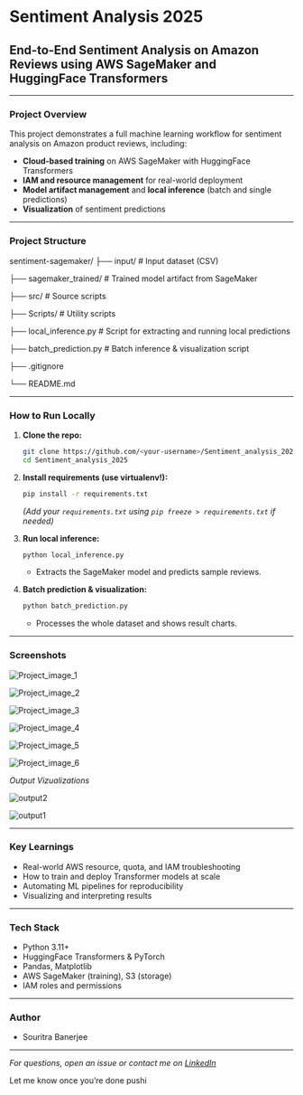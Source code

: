 # Sentiment Analysis 2025

## End-to-End Sentiment Analysis on Amazon Reviews using AWS SageMaker and HuggingFace Transformers

---

### **Project Overview**

This project demonstrates a full machine learning workflow for sentiment analysis on Amazon product reviews, including:

- **Cloud-based training** on AWS SageMaker with HuggingFace Transformers
- **IAM and resource management** for real-world deployment
- **Model artifact management** and **local inference** (batch and single predictions)
- **Visualization** of sentiment predictions

---

### **Project Structure**
sentiment-sagemaker/
├── input/ # Input dataset (CSV)

├── sagemaker_trained/ # Trained model artifact from SageMaker

├── src/ # Source scripts

├── Scripts/ # Utility scripts

├── local_inference.py # Script for extracting and running local predictions

├── batch_prediction.py # Batch inference & visualization script

├── .gitignore

└── README.md

---

### **How to Run Locally**

1. **Clone the repo:**
    ```sh
    git clone https://github.com/<your-username>/Sentiment_analysis_2025.git
    cd Sentiment_analysis_2025
    ```

2. **Install requirements (use virtualenv!):**
    ```sh
    pip install -r requirements.txt
    ```
    *(Add your `requirements.txt` using `pip freeze > requirements.txt` if needed)*

3. **Run local inference:**
    ```sh
    python local_inference.py
    ```
    - Extracts the SageMaker model and predicts sample reviews.

4. **Batch prediction & visualization:**
    ```sh
    python batch_prediction.py
    ```
    - Processes the whole dataset and shows result charts.

---

### **Screenshots**
![Project_image_1](https://github.com/user-attachments/assets/55a2ade4-fd5f-4c10-8024-a1964554cac3)

![Project_image_2](https://github.com/user-attachments/assets/87070db6-5e3f-4582-9ec8-638fc8aa5446)

![Project_image_3](https://github.com/user-attachments/assets/3f67810a-d899-4959-a822-97bc8b93b13d)

![Project_image_4](https://github.com/user-attachments/assets/ee39e837-68ea-49c5-a24b-163758dee2a6)

![Project_image_5](https://github.com/user-attachments/assets/bf7d72ba-f08f-4577-8dbb-f4e72c29450c)

![Project_image_6](https://github.com/user-attachments/assets/f1d67b46-04df-4e4c-bc66-62de79d999a9)

*Output Vizualizations*

![output2](https://github.com/user-attachments/assets/d4edcd26-6c01-4cb3-8a76-07448d0def54)

![output1](https://github.com/user-attachments/assets/d0604f88-0838-4529-810a-1f545db51809)


---

### **Key Learnings**
- Real-world AWS resource, quota, and IAM troubleshooting
- How to train and deploy Transformer models at scale
- Automating ML pipelines for reproducibility
- Visualizing and interpreting results

---

### **Tech Stack**
- Python 3.11+
- HuggingFace Transformers & PyTorch
- Pandas, Matplotlib
- AWS SageMaker (training), S3 (storage)
- IAM roles and permissions

---

### **Author**
- Souritra Banerjee

---

*For questions, open an issue or contact me on [LinkedIn]([https://www.linkedin.com/](https://www.linkedin.com/in/souritra1/))*

Let me know once you’re done pushi
